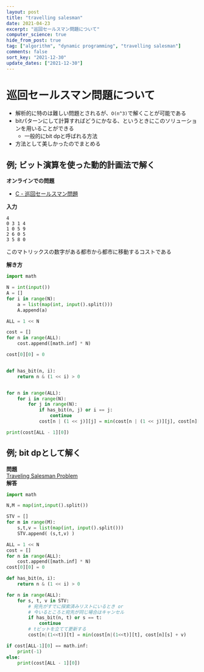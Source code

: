 ```yaml
---
layout: post
title: "travelling salesman"
date: 2021-04-23
excerpt: "巡回セールスマン問題について"
computer_science: true
hide_from_post: true
tag: ["algorithm", "dynamic programming", "travelling salesman"]
comments: false
sort_key: "2021-12-30"
update_dates: ["2021-12-30"]
---
```


# 巡回セールスマン問題について
 - 解析的に特のは難しい問題とされるが、`O(n^3)`で解くことが可能である
 - bitパターンにして計算すればどうにかなる、というときにこのソリューションを用いることができる
   - 一般的にbit dpと呼ばれる方法
 - 方法として美しかったのでまとめる


## 例; ビット演算を使った動的計画法で解く

**オンラインでの問題**
 - [C - 巡回セールスマン問題](https://atcoder.jp/contests/typical-algorithm/tasks/typical_algorithm_c)

**入力**
```
4
0 3 1 4
1 0 5 9
2 6 0 5
3 5 8 0
```

このマトリックスの数字がある都市から都市に移動するコストである

**解き方**

```python
import math

N = int(input())
A = []
for i in range(N):
    a = list(map(int, input().split()))
    A.append(a)

ALL = 1 << N

cost = []
for n in range(ALL):
    cost.append([math.inf] * N)

cost[0][0] = 0


def has_bit(n, i):
    return n & (1 << i) > 0


for n in range(ALL):
    for i in range(N):
        for j in range(N):
            if has_bit(n, j) or i == j:
                continue
            cost[n | (1 << j)][j] = min(cost[n | (1 << j)][j], cost[n][i] + A[i][j])

print(cost[ALL - 1][0])
```

## 例; bit dpとして解く
**問題**  
[Traveling Salesman Problem](https://judge.u-aizu.ac.jp/onlinejudge/description.jsp?id=DPL_2_A)  
**解答**  
```python
import math

N,M = map(int,input().split())

STV = []
for m in range(M):
    s,t,v = list(map(int, input().split()))
    STV.append( (s,t,v) )

ALL = 1 << N
cost = []
for n in range(ALL):
    cost.append([math.inf] * N)
cost[0][0] = 0

def has_bit(n, i):
    return n & (1 << i) > 0

for n in range(ALL):
    for s, t, v in STV:
        # 宛先がすでに探索済みリストにいるとき or
        # 今いるところと宛先が同じ場合はキャンセル
        if has_bit(n, t) or s == t:
            continue
        # tビットを立てて更新する
        cost[n|(1<<t)][t] = min(cost[n|(1<<t)][t], cost[n][s] + v)

if cost[ALL-1][0] == math.inf:
    print(-1)
else:
    print(cost[ALL - 1][0])
```
